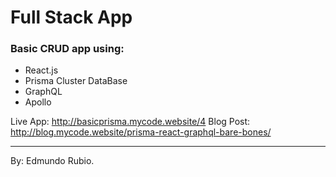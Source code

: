 # Full Stack App

### Basic CRUD app using:
- React.js
- Prisma Cluster DataBase
- GraphQL 
- Apollo


Live App: http://basicprisma.mycode.website/4
Blog Post: http://blog.mycode.website/prisma-react-graphql-bare-bones/


--------------------------------------------
By: Edmundo Rubio.